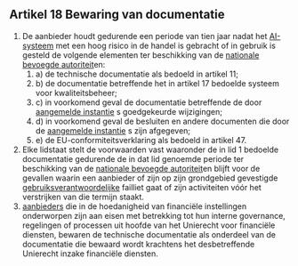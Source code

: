 ## Artikel 18 Bewaring van documentatie

1. De aanbieder houdt gedurende een periode van tien jaar nadat het [AI-systeem](a3.md#^ai-systeem) met een hoog risico in de handel is gebracht of in gebruik is gesteld de volgende elementen ter beschikking van de [nationale bevoegde autoriteit](a3.md#^natbau)en:
	1. a) de technische documentatie als bedoeld in artikel 11;
	2. b) de documentatie betreffende het in artikel 17 bedoelde systeem voor kwaliteitsbeheer;
	3. c) in voorkomend geval de documentatie betreffende de door [aangemelde instantie](a3.md#^aanins) s goedgekeurde wijzigingen;
	4. d) in voorkomend geval de besluiten en andere documenten die door de [aangemelde instantie](a3.md#^aanins) s zijn afgegeven;
	5. e) de EU-conformiteitsverklaring als bedoeld in artikel 47.
2. Elke lidstaat stelt de voorwaarden vast waaronder de in lid 1 bedoelde documentatie gedurende de in dat lid genoemde periode ter beschikking van de [nationale bevoegde autoriteit](a3.md#^natbau)en blijft voor de gevallen waarin een aanbieder of zijn op zijn grondgebied gevestigde [gebruiksverantwoordelijke](a3.md#^gemachtigde) failliet gaat of zijn activiteiten vóór het verstrijken van die termijn staakt.
3. [aanbieders](a3.md#^aanbieder) die in de hoedanigheid van financiële instellingen onderworpen zijn aan eisen met betrekking tot hun interne governance, regelingen of processen uit hoofde van het Unierecht voor financiële diensten, bewaren de technische documentatie als onderdeel van de documentatie die bewaard wordt krachtens het desbetreffende Unierecht inzake financiële diensten.